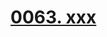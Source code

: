 # [0063. xxx](https://github.com/Tdahuyou/TNotes.react/tree/main/notes/0063.%20xxx)

<!-- region:toc -->



<!-- endregion:toc -->

